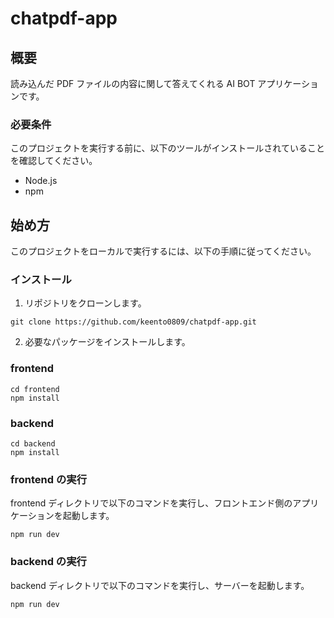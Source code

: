 # chatpdf-app

## 概要

読み込んだ PDF ファイルの内容に関して答えてくれる AI BOT アプリケーションです。

### 必要条件

このプロジェクトを実行する前に、以下のツールがインストールされていることを確認してください。

- Node.js
- npm

## 始め方

このプロジェクトをローカルで実行するには、以下の手順に従ってください。

### インストール

1. リポジトリをクローンします。

```
git clone https://github.com/keento0809/chatpdf-app.git
```

2. 必要なパッケージをインストールします。

### frontend

```
cd frontend
npm install
```

### backend

```
cd backend
npm install
```

### frontend の実行

frontend ディレクトリで以下のコマンドを実行し、フロントエンド側のアプリケーションを起動します。

```
npm run dev
```

### backend の実行

backend ディレクトリで以下のコマンドを実行し、サーバーを起動します。

```
npm run dev
```
